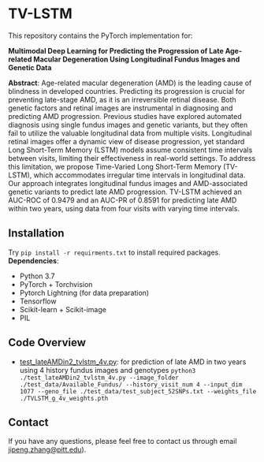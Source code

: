 # TV-LSTM
This repository contains the PyTorch implementation for:

**Multimodal Deep Learning for Predicting the Progression of Late Age-related Macular Degeneration Using Longitudinal Fundus Images and Genetic Data**

**Abstract**: Age-related macular degeneration (AMD) is the leading cause of blindness in developed countries. Predicting its progression is crucial for preventing late-stage AMD, as it is an irreversible retinal disease. Both genetic factors and retinal images are instrumental in diagnosing and predicting AMD progression. Previous studies have explored automated diagnosis using single fundus images and genetic variants, but they often fail to utilize the valuable longitudinal data from multiple visits. Longitudinal retinal images offer a dynamic view of disease progression, yet standard Long Short-Term Memory (LSTM) models assume consistent time intervals between visits, limiting their effectiveness in real-world settings. To address this limitation, we propose Time-Varied Long Short-Term Memory (TV-LSTM), which accommodates irregular time intervals in longitudinal data. Our approach integrates longitudinal fundus images and AMD-associated genetic variants to predict late AMD progression. TV-LSTM achieved an AUC-ROC of 0.9479 and an AUC-PR of 0.8591 for predicting late AMD within two years, using data from four visits with varying time intervals. 

## Installation
Try `pip install -r requirments.txt` to install required packages.
**Dependencies**:
   - Python 3.7
   - PyTorch + Torchvision
   - Pytorch Lightning (for data preparation)
   - Tensorflow
   - Scikit-learn + Scikit-image
   - PIL

## Code Overview
   - [test_lateAMDin2_tvlstm_4v.py](./test_lateAMDin2_tvlstm_4v.py): for prediction of late AMD in two years using 4 history fundus images and genotypes
     `python3 ./test_lateAMDin2_tvlstm_4v.py --image_folder ./test_data/Available_Fundus/ --history_visit_num 4 --input_dim 1077 --geno_file ./test_data/test_subject_52SNPs.txt --weights_file ./TVLSTM_g_4v_weights.pth`

## Contact 
If you have any questions, please feel free to contact us through email jipeng.zhang@pitt.edu).
